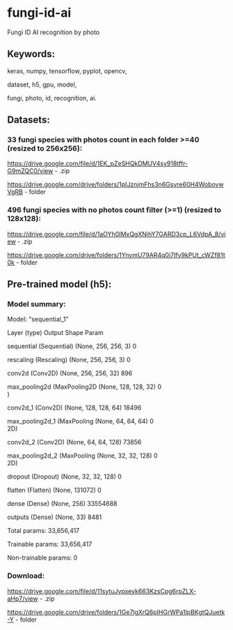# fungi-id-ai
Fungi ID AI recognition by photo

## Keywords:
keras, numpy, tensorflow, pyplot, opencv,

dataset, h5, gpu, model,

fungi, photo, id, recognition, ai.


## Datasets:

### 33 fungi species with photos count in each folder >=40 (resized to 256x256):

https://drive.google.com/file/d/1EK_pZeSHQkDMUV4sy918tffr-G9mZQC0/view - .zip

https://drive.google.com/drive/folders/1pIJznjmFhs3n6Gsvre60H4WobovwVgRB - folder 

### 496 fungi species with no photos count filter (>=1) (resized to 128x128):

https://drive.google.com/file/d/1aOYh0IMxQgXNihY7GARD3cp_L6VdpA_8/view - .zip

https://drive.google.com/drive/folders/1YnymU79AR4q0i7Ify9kPUt_cWZf81t0k - folder 

## Pre-trained model (h5):

### Model summary:

Model: "sequential_1"

 Layer (type)                Output Shape              Param    

 sequential (Sequential)     (None, 256, 256, 3)       0         
                                                                 
 rescaling (Rescaling)       (None, 256, 256, 3)       0         
                                                                 
 conv2d (Conv2D)             (None, 256, 256, 32)      896       
                                                                 
 max_pooling2d (MaxPooling2D  (None, 128, 128, 32)     0         
 )                                                               
                                                                 
 conv2d_1 (Conv2D)           (None, 128, 128, 64)      18496     
                                                                 
 max_pooling2d_1 (MaxPooling  (None, 64, 64, 64)       0         
 2D)                                                             
                                                                 
 conv2d_2 (Conv2D)           (None, 64, 64, 128)       73856     
                                                                 
 max_pooling2d_2 (MaxPooling  (None, 32, 32, 128)      0         
 2D)                                                             
                                                                 
 dropout (Dropout)           (None, 32, 32, 128)       0         
                                                                 
 flatten (Flatten)           (None, 131072)            0         
                                                                 
 dense (Dense)               (None, 256)               33554688  
                                                                 
 outputs (Dense)             (None, 33)                8481      
                                                                 
Total params: 33,656,417

Trainable params: 33,656,417

Non-trainable params: 0

### Download:

https://drive.google.com/file/d/11sytuJvpxeyk663KzsCpg6rpZLX-aHp7/view - .zip

https://drive.google.com/drive/folders/1Ge7lgXrQ6pIHGrWPa1lpBKgtQJuetk-Y - folder 

